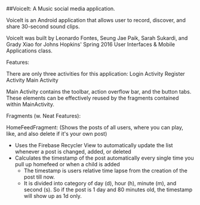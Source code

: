##VoiceIt: A Music social media application.

VoiceIt is an Android application that allows user to record, discover, and share 30-second sound clips. 

VoiceIt was built by Leonardo Fontes, Seung Jae Paik, Sarah Sukardi, and Grady Xiao for Johns Hopkins' Spring 2016 User Interfaces & Mobile Applications class.

Features:

There are only three activities for this application:
Login Activity
Register Activity
Main Activity

Main Activity contains the toolbar, action overflow bar, and the button tabs.
These elements can be effectively reused by the fragments contained within MainActivity.

Fragments (w. Neat Features):

HomeFeedFragment: (Shows the posts of all users, where you can play, like, and also delete if it's your own post)
<ul>
  <li>Uses the Firebase Recycler View to automatically update the list whenever a post is changed, added, or deleted
  <li>Calculates the timestamp of the post automatically every single time you pull up homefeed or when a child is added
  <ul>
    <li>The timestamp is users relative time lapse from the creation of the post till now.
    <li>It is divided into category of day (d), hour (h), minute (m), and second (s).
    So if the post is 1 day and 80 minutes old, the timestamp will show up as 1d only.
  </ul>
</ul>



